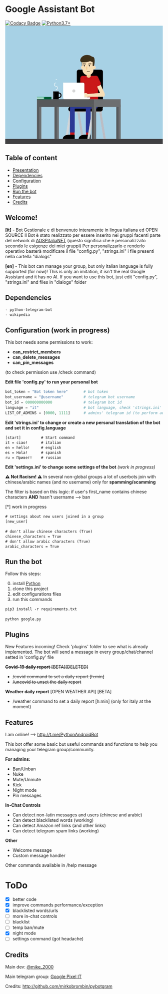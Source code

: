# Google Assistant Bot
[![Codacy Badge](https://app.codacy.com/project/badge/Grade/2b80a4badc0f472186f735c3a1d0b726)](https://www.codacy.com/manual/mik3sw/GoogleAssistantBot?utm_source=github.com&amp;utm_medium=referral&amp;utm_content=mik3sw/GoogleAssistantBot&amp;utm_campaign=Badge_Grade)
[![Python3.7+](https://img.shields.io/badge/Python-3.7%2B-green.svg)](https://www.python.org/downloads)
![](QDyD.gif)
## Table of content
- [Presentation](https://github.com/mik3sw/GoogleAssistantBot#Welcome)
- [Dependencies](https://github.com/mik3sw/GoogleAssistantBot#Dependencies)
- [Configuration](https://github.com/mik3sw/GoogleAssistantBot#configuration-work-in-progress)
- [Plugins](https://github.com/mik3sw/GoogleAssistantBot#Plugins)
- [Run the bot](https://github.com/mik3sw/GoogleAssistantBot#Run-the-bot)
- [Features](https://github.com/mik3sw/GoogleAssistantBot#Features)
- [Credits](https://github.com/mik3sw/GoogleAssistantBot#Credits)

## Welcome!

**[it]** - 
Bot Gestionale e di benvenuto interamente in lingua italiana ed OPEN SOURCE
Il Bot è stato realizzato per essere inserito nei gruppi facenti parte del network di [AOSPitaliaNET](https://t.me/aospitaliaNET)
(questo significa che è personalizzato secondo le esigenze dei miei gruppi)
Per personalizzarlo e renderlo operativo basterà modificare il file "config.py", "strings.ini" i file presenti nella cartella "dialogs"

**[en]** - 
This bot can manage your group, but only italian language is fully supported (for now)!
This is only an imitation, it isn't the real Google Assistant and it has no AI.
If you want to use this bot, just edit "config.py", "strings.ini" and files in "dialogs" folder


## Dependencies
```
- python-telegram-bot
- wikipedia
```

## Configuration (work in progress)

This bot needs some permissions to work:
- **can_restrict_members**
- **can_delete_messages**
- **can_pin_messages**

(to check permission use /check command)

**Edit file 'config.py' to run your personal bot**
```python
bot_token = "Bot token here"       # bot token
bot_username = "@username"         # telegram bot username
bot_id = 000000000000              # telegram bot id
language = "it"                    # bot language, check 'strings.ini' file
LIST_OF_ADMINS = [0000, 1111]      # admins' telegram id (to perform admin commands)(check utils/decorator.py to understand)
```

**Edit 'strings.ini' to change or create a new personal translation of the bot and set it in config.language**
```
[start]         # Start command
it = ciao!      # italian
en = hello!     # english
es = Hola!      # spanish
ru = Привет!    # russian
```

**Edit 'settings.ini' to change some settings of the bot** *(work in progress)*

**⚠️ Not Racism! ⚠️**
In several non-global groups a lot of userbots join with chinese/arabic names (and no username) only for **spamming/scamming**

The filter is based on this logic: if user's first_name contains chinese characters **AND** hasn't username --> ban

[*] work in progress
```
# settings about new users joined in a group
[new_user]

# don't allow chinese characters (True)
chinese_characters = True
# don't allow arabic characters (True)
arabic_characters = True
```

## Run the bot

Follow this steps:

0) install [Python](https://www.python.org/)
1) clone this project
2) edit configurations files
3) run this commands
```
pip3 install -r requirements.txt

python google.py

```

## Plugins
New Features incoming!
Check 'plugins' folder to see what is already implemented. The bot will send a message in every group/chat/channel setted in 'config.py' file

~~**Covid-19 daily report** [BETA][DELETED]~~
- ~~/covid <h> <min> command to set a daily report [h:min]~~
- ~~/uncovid to unset the daily report~~
 

**Weather daily report** [OPEN WEATHER API] [BETA]
- /weather <h> <min> command to set a daily report [h:min] (only for italy at the moment)


## Features
I am online! --> http://t.me/PythonAndroidBot

This bot offer some basic but useful commands and functions to help you managing your telegram group/community.

**For admins:**
- Ban/Unban
- Nuke
- Mute/Unmute
- Kick
- Night mode
- Pin messages

**In-Chat Controls**
- Can detect non-latin messages and users (chinese and arabic)
- Can detect blacklisted words (working)
- Can detect Amazon ref links (and other links)
- Can detect telegram spam links (working)

**Other**
- Welcome message
- Custom message handler

Other commands available in /help message


# ToDo

- [x] better code
- [x] improve commands performance/exception
- [x] blacklisted words/urls 
- [ ] more in-chat controls
- [ ] blacklist
- [ ] temp ban/mute
- [x] night mode
- [ ] settings command (got headache)

## Credits

Main dev: [@mike_2000](https://t.me/mike_2000)

Main telegram group: [Google Pixel IT](https://t.me/googlepixelit)

Credits: http://github.com/mirkobrombin/pybotgram
